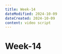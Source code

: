 ```yaml
---
title: Week-14
dateModified: 2024-10-09
dateCreated: 2024-10-09
content: video script
---
```


# Week-14
